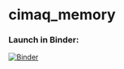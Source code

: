 # cimaq_memory

### Launch in Binder:
[![Binder](https://mybinder.org/badge_logo.svg)](https://mybinder.org/v2/gh/FrancoisNadeau/cimaq_memory/cimaq2021?urlpath=https%3A%2F%2Fgithub.com%2FFrancoisNadeau%2Fcimaq_memory%2Fblob%2Fmaster%2Fget_behav.ipynb)
